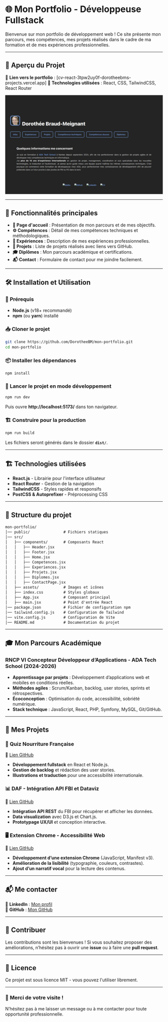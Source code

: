 # 🌐 Mon Portfolio - Développeuse Fullstack

Bienvenue sur mon portfolio de développement web ! 
Ce site présente mon parcours, mes compétences, 
mes projets réalisés dans le cadre de ma formation 
et de mes expériences professionnelles.

---

## 🎨 **Aperçu du Projet**
🔗 **Lien vers le portfolio** : [cv-react-3tpw2uy0f-dorotheebms-projects.vercel.app]
📸 **Technologies utilisées** : React, CSS, TailwindCSS, React Router  

![image du projet](image.png)

---

## 🚀 **Fonctionnalités principales**
- **📖 Page d'accueil** : Présentation de mon parcours et de mes objectifs.  
- **⚙️ Compétences** : Détail de mes compétences techniques et méthodologiques.  
- **💼 Expériences** : Description de mes expériences professionnelles.  
- **📌 Projets** : Liste de projets réalisés avec liens vers GitHub.  
- **🎓 Diplômes** : Mon parcours académique et certifications.  
- **📬 Contact** : Formulaire de contact pour me joindre facilement.  

---

## 🛠 **Installation et Utilisation**

### 📌 **Prérequis**
- **Node.js** (v18+ recommandé)  
- **npm** (ou **yarn**) installé  

### 📥 **Cloner le projet**
```sh
git clone https://github.com/DorotheeBM/mon-portfolio.git
cd mon-portfolio
```

### 📦 **Installer les dépendances**
```sh
npm install
```

### 🚀 **Lancer le projet en mode développement**
```sh
npm run dev
```
Puis ouvre **http://localhost:5173/** dans ton navigateur.

### 🏗 **Construire pour la production**
```sh
npm run build
```
Les fichiers seront générés dans le dossier **`dist/`**.

---

## 🏗 **Technologies utilisées**
- **React.js** - Librairie pour l'interface utilisateur  
- **React Router** - Gestion de la navigation  
- **TailwindCSS** - Styles rapides et responsifs  
- **PostCSS & Autoprefixer** - Préprocessing CSS  

---

## 📂 **Structure du projet**
```
mon-portfolio/
│── public/               # Fichiers statiques
│── src/
│   ├── components/       # Composants React
│   │   ├── Header.jsx
│   │   ├── Footer.jsx
│   │   ├── Home.jsx
│   │   ├── Competences.jsx
│   │   ├── Experiences.jsx
│   │   ├── Projets.jsx
│   │   ├── Diplomes.jsx
│   │   ├── ContactPage.jsx
│   ├── assets/           # Images et icônes
│   ├── index.css         # Styles globaux
│   ├── App.jsx           # Composant principal
│   ├── main.jsx          # Point d'entrée React
│── package.json          # Fichier de configuration npm
│── tailwind.config.js    # Configuration de Tailwind
│── vite.config.js        # Configuration de Vite
│── README.md             # Documentation du projet
```

---

## 🎓 **Mon Parcours Académique**

### RNCP VI Concepteur Développeur d’Applications - ADA Tech School (2024-2026)
- **Apprentissage par projets** : Développement d’applications web et mobiles en conditions réelles.  
- **Méthodes agiles** : Scrum/Kanban, backlog, user stories, sprints et rétrospectives.  
- **Écoconception** : Optimisation du code, accessibilité, sobriété numérique.  
- **Stack technique** : JavaScript, React, PHP, Symfony, MySQL, Git/GitHub.  
  
---

## 💼 **Mes Projets**

### 🎯 Quiz Nourriture Française
🔗 [Lien GitHub](https://github.com/adatechschool/projet-collectif-nantes-quizz-det-team.git)  
- **Développement fullstack** en React et Node.js.  
- **Gestion de backlog** et rédaction des user stories.  
- **Illustrations et traduction** pour une accessibilité internationale.  

### 📊 DAF - Intégration API FBI et Dataviz
🔗 [Lien GitHub](https://github.com/adatechschool/projet-collectif-nantes-dataviz-daf.git)  
- **Intégration API REST** du FBI pour récupérer et afficher les données.  
- **Data visualization** avec D3.js et Chart.js.  
- **Prototypage UX/UI** et conception interactive.  

### 🖥 Extension Chrome - Accessibilité Web
🔗 [Lien GitHub](https://github.com/DorotheeBM/projet-collectif-nantes-extension-navigateur-dgct.git)  
- **Développement d’une extension Chrome** (JavaScript, Manifest v3).  
- **Amélioration de la lisibilité** (typographie, couleurs, contrastes).  
- **Ajout d’un narratif vocal** pour la lecture des contenus.  

---

## 📬 **Me contacter**
🔗 **LinkedIn** : [Mon profil](https://www.linkedin.com/in/dorothee-braud/)  
🐙 **GitHub** : [Mon GitHub](https://github.com/DorotheeBM)  

---

## 🌟 **Contribuer**
Les contributions sont les bienvenues ! Si vous souhaitez proposer des améliorations, n’hésitez pas à ouvrir une **issue** ou à faire une **pull request**.

---

## 📄 **Licence**
Ce projet est sous licence MIT - vous pouvez l'utiliser librement.

---

### 🚀 **Merci de votre visite !**
N’hésitez pas à me laisser un message ou à me contacter pour toute opportunité professionnelle.  
```

